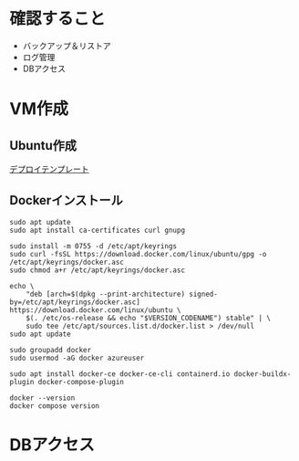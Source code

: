 # 確認すること
- バックアップ＆リストア
- ログ管理
- DBアクセス

# VM作成
## Ubuntu作成
[デプロイテンプレート](CreateVm-canonical.ubuntu-24_04-lts-server-20250216192555.json)

## Dockerインストール
```
sudo apt update
sudo apt install ca-certificates curl gnupg

sudo install -m 0755 -d /etc/apt/keyrings
sudo curl -fsSL https://download.docker.com/linux/ubuntu/gpg -o /etc/apt/keyrings/docker.asc
sudo chmod a+r /etc/apt/keyrings/docker.asc

echo \
    "deb [arch=$(dpkg --print-architecture) signed-by=/etc/apt/keyrings/docker.asc] https://download.docker.com/linux/ubuntu \
    $(. /etc/os-release && echo "$VERSION_CODENAME") stable" | \
    sudo tee /etc/apt/sources.list.d/docker.list > /dev/null
sudo apt update

sudo groupadd docker
sudo usermod -aG docker azureuser

sudo apt install docker-ce docker-ce-cli containerd.io docker-buildx-plugin docker-compose-plugin

docker --version
docker compose version
```

# DBアクセス

